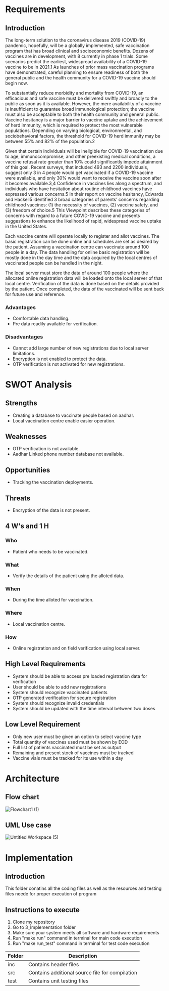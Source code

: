 # Requirements
## Introduction
The long-term solution to the coronavirus disease 2019 (COVID-19) pandemic, hopefully, will be a globally implemented, safe vaccination program that has broad clinical and socioeconomic benefits. Dozens of vaccines are in development, with 8 currently in phase 1 trials. Some scenarios predict the earliest, widespread availability of a COVID-19 vaccine to be in 2021.1 As launches of prior mass vaccination programs have demonstrated, careful planning to ensure readiness of both the general public and the health community for a COVID-19 vaccine should begin now.

To substantially reduce morbidity and mortality from COVID-19, an efficacious and safe vaccine must be delivered swiftly and broadly to the public as soon as it is available. However, the mere availability of a vaccine is insufficient to guarantee broad immunological protection; the vaccine must also be acceptable to both the health community and general public. Vaccine hesitancy is a major barrier to vaccine uptake and the achievement of herd immunity, which is required to protect the most vulnerable populations. Depending on varying biological, environmental, and sociobehavioral factors, the threshold for COVID-19 herd immunity may be between 55% and 82% of the population.2

Given that certain individuals will be ineligible for COVID-19 vaccination due to age, immunocompromise, and other preexisting medical conditions, a vaccine refusal rate greater than 10% could significantly impede attainment of this goal. Recent surveys, that included 493 and 2200 individuals, suggest only 3 in 4 people would get vaccinated if a COVID-19 vaccine were available, and only 30% would want to receive the vaccine soon after it becomes available.3,4 Confidence in vaccines lies along a spectrum, and individuals who have hesitation about routine childhood vaccines have expressed various concerns.5 In their report on vaccine hesitancy, Edwards and Hackell5 identified 3 broad categories of parents’ concerns regarding childhood vaccines: (1) the necessity of vaccines, (2) vaccine safety, and (3) freedom of choice.5 This Viewpoint describes these categories of concerns with regard to a future COVID-19 vaccine and presents suggestions to enhance the likelihood of rapid, widespread vaccine uptake in the United States.



Each vaccine centre will operate locally to register and allot vaccines. 
The basic registration can be done online and schedules are set as desired by the patient. Assuming a vaccination centre can vaccinate around 100 people in a day. 
The data handling for online basic registration will be mostly done in the day time and the data acquired by the local centres of vaccinated people can be handled in the night.

The local server must store the data of around 100 people where the allocated online registration data will be loaded onto the local server of that local centre. 
Verification of the data is done based on the details provided by the patient. Once completed, the data of the vaccinated will be sent back for future use and reference.
### Advantages
* Comfortable data handling.
* Pre data readily available for verification.
### Disadvantages
* Cannot add large number of new registrations due to local server limitations.
* Encryption is not enabled to protect the data.
* OTP verification is not activated for new registrations.
# SWOT Analysis
## Strengths
* Creating a database to vaccinate people based on aadhar.
* Local vaccination centre enable easier operation.
## Weaknesses
* OTP verification is not available.
* Aadhar Linked phone number database not available.
## Opportunities
* Tracking the vaccination deployments.
## Threats
* Encryption of the data is not present.
## 4 W's and 1 H
### Who
* Patient who needs to be vaccinated.
### What
* Verify the details of the patient using the alloted data.
### When
* During the time alloted for vaccination.
### Where
* Local vaccination centre.
### How
* Online registration and on field verification using local server.
## High Level Requirements
* System should be able to access pre loaded registration data for verification 
* User should be able to add new registrations 
* System should recognize vaccinated patients 
* OTP generated verification for secure registration  
* System should recognize invalid credentials 
* System should be updated with the time interval between two doses 

## Low Level Requirement
* Only new user must be given an option to select vaccine type 
* Total quantity of vaccines used must be shown by EOD 
* Full list of patients vaccinated must be set as output 
* Remaining and present stock of vaccines must be tracked 
* Vaccine vials must be tracked for its use within a day 
# Architecture
## Flow chart
![Flowchart1 (1)](https://github.com/MukeshkumarK/M1-App-VaccinationRegistration/blob/ef9dd5a28d19d1f2db96a102d4dc50edc8112ca8/2_Architecture/Flowchart.png)
## UML Use case
![Untitled Workspace (5)](https://github.com/MukeshkumarK/M1-App-VaccinationRegistration/blob/0a48f58692939a072afb7c875d7b99bfc7ec3026/2_Architecture/UML%20m1.png)
# Implementation
## Introduction
This folder conatins all the coding files as well as the resources and testing files neede for proper execution of program

## Instructions to execute
1. Clone my repository
2. Go to 3_Implementation folder
3. Make sure your system meets all software and hardware requirements
4. Run "make run" command in terminal for main code execution
5. Run "make run_test" command in terminal for test code execution

| Folder | Description |
| --- | --- |
| inc | Contains header files |
| src | Contains additional source file for compilation |
| test | Contains unit testing files |

